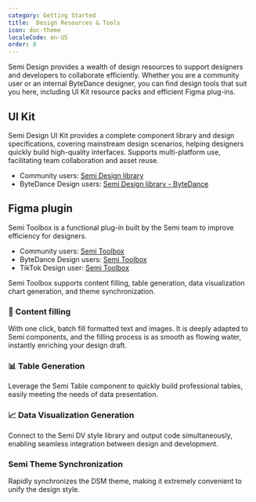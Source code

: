 ```yaml
---
category: Getting Started
title:  Design Resources & Tools
icon: doc-theme
localeCode: en-US
order: 8
---
```


Semi Design provides a wealth of design resources to support designers and developers to collaborate efficiently. Whether you are a community user or an internal ByteDance designer, you can find design tools that suit you here, including UI Kit resource packs and efficient Figma plug-ins.

## UI Kit
Semi Design UI Kit provides a complete component library and design specifications, covering mainstream design scenarios, helping designers quickly build high-quality interfaces. Supports multi-platform use, facilitating team collaboration and asset reuse.
- Community users: [Semi Design library](https://www.figma.com/community/file/1509783980598707066/semi-design-library)
- ByteDance Design users: [Semi Design library - ByteDance](https://www.figma.com/design/81rCf36kFTcxedsGgAibzd/Semi-Design--Base-?t=uy6hMwE8gwGgijZF-0)

## Figma plugin
Semi Toolbox is a functional plug-in built by the Semi team to improve efficiency for designers.
- Community users: [Semi Toolbox](https://www.figma.com/community/plugin/1450409416307888169/semi-toolbox)
- ByteDance Design users: [Semi Toolbox](https://www.figma.com/community/plugin/1435200322193309779)
- TikTok Design user: [Semi Toolbox](https://www.figma.com/community/plugin/1435204511882469475)

Semi Toolbox supports content filling, table generation, data visualization chart generation, and theme synchronization.


### 📝 Content filling

 With one click, batch fill formatted text and images. It is deeply adapted to Semi components, and the filling process is as smooth as flowing water, instantly enriching your design draft.<br />
<MyImage src="https://lf3-static.bytednsdoc.com/obj/eden-cn/ptlz_zlp/ljhwZthlaukjlkulzlp/figma-toolbox/docs/contentFill-en-us.gif" width="885" />


### 📊 Table Generation

Leverage the Semi Table component to quickly build professional tables, easily meeting the needs of data presentation.<br />
<MyImage src="https://lf3-static.bytednsdoc.com/obj/eden-cn/ptlz_zlp/ljhwZthlaukjlkulzlp/figma-toolbox/docs/table-generate-en.gif" width="885"  />


### 📈 Data Visualization Generation

Connect to the Semi DV style library and output code simultaneously, enabling seamless integration between design and development.<br />
<MyImage src="https://lf3-static.bytednsdoc.com/obj/eden-cn/ptlz_zlp/ljhwZthlaukjlkulzlp/figma-toolbox/docs/dv-en.gif" width="885" />


### Semi Theme Synchronization

Rapidly synchronizes the DSM theme, making it extremely convenient to unify the design style.<br/>
<MyImage src="https://lf3-static.bytednsdoc.com/obj/eden-cn/ptlz_zlp/ljhwZthlaukjlkulzlp/figma-toolbox/docs/Theme-sync.png" width="387"  />